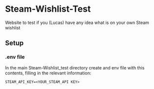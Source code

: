 # Steam-Wishlist-Test
Website to test if you (Lucas) have any idea what is on your own Steam wishlist

## Setup

### .env file
In the main Steam-Wishlist_test directory create and env file with this contents, filling in the relevant information:
```
STEAM_API_KEY=<YOUR_STEAM_API KEY>
```